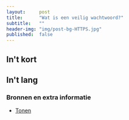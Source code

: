 ```yaml
---
layout:     post
title:      "Wat is een veilig wachtwoord?"
subtitle:   ""
header-img: "img/post-bg-HTTPS.jpg"
published:  false
---
```

## In\'t kort

## In\'t lang


### Bronnen en extra informatie
- [Tonen](https://example.com "title")
